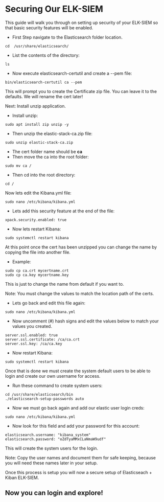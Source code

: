 # Securing Our ELK-SIEM

This guide will walk you through on setting up security of your ELK-SIEM so that basic security features will be enabled.

- First Step navigate to the Elasticsearch folder location.

~~~
cd  /usr/share/elasticsearch/
~~~

- List the contents of the directory:

~~~
ls
~~~

- Now execute elasticsearch-certutil and create a --pem file:

~~~
bin/elasticsearch-certutil ca --pem
~~~

This will prompt you to create the Certificate zip file. You can leave it to the defaults. We will rename the cert later!

Next: Install unzip application.

- Install unzip:

~~~
sudo apt install zip unzip -y
~~~

- Then unzip the elastic-stack-ca.zip file:

~~~
sudo unzip elastic-stack-ca.zip
~~~

- The cert folder name should be **ca**
- Then move the ca into the root folder: 

~~~
sudo mv ca /
~~~

- Then cd into the root directory:

~~~
cd /
~~~

Now lets edit the Kibana.yml file:

~~~
sudo nano /etc/kibana/kibana.yml
~~~

- Lets add this security feature at the end of the file:

~~~
xpack.security.enabled: true
~~~

- Now lets restart Kibana:

~~~
sudo systemctl restart kibana
~~~

At this point once the cert has been unzipped you can change the name by copying the file into another file.

- Example:

~~~
sudo cp ca.crt mycertname.crt
sudo cp ca.key mycertname.key
~~~

This is just to change the name from default if you want to.

Note: You must change the values to match the location path of the certs.

- Lets go back and edit this file again:
~~~
sudo nano /etc/kibana/kibana.yml
~~~

- Now uncomment (#) hash signs and edit the values below to match your values you created.


~~~
server.ssl.enabled: true
server.ssl.certificate: /ca/ca.crt
server.ssl.key: /ca/ca.key
~~~

- Now restart Kibana:

~~~
sudo systemctl restart kibana
~~~

Once that is done we must create the system default users to be able to login and create our own username for access.

- Run these command to create system users:

~~~
cd /usr/share/elasticsearch/bin
./elasticsearch-setup-passwords auto
~~~

- Now we must go back again and add our elastic user login creds:

~~~
sudo nano /etc/kibana/kibana.yml
~~~

- Now look for this field and add your password for this account:

~~~
elasticsearch.username: "kibana_system"
elasticsearch.password: "oZdTyaMMxCLaNmaW9udf"
~~~

This will create the system users for the login.

Note: Copy the user names and document them for safe keeping, because you will need these names later in your setup.

Once this process is setup you will now a secure setup of Elasticseach + Kiban ELK-SIEM.

## Now you can login and explore!
